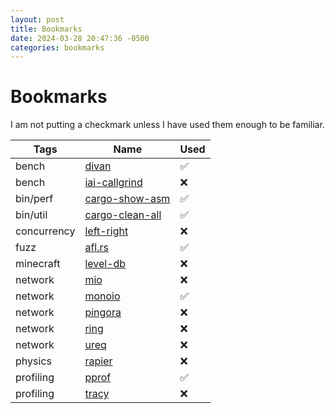 ```yaml
---
layout: post
title: Bookmarks
date: 2024-03-28 20:47:36 -0500
categories: bookmarks
---
```


# Bookmarks

I am not putting a checkmark unless I have used them enough to be familiar.

| Tags        | Name                                                            | Used |
| ----------- | --------------------------------------------------------------- | ---- |
| bench       | [divan](https://github.com/nvzqz/divan)                         | ✅    |
| bench       | [iai-callgrind](https://github.com/iai-callgrind/iai-callgrind) | ❌    |
| bin/perf    | [cargo-show-asm](https://github.com/pacak/cargo-show-asm)       | ✅    |
| bin/util    | [cargo-clean-all](https://github.com/dnlmlr/cargo-clean-all)    | ✅    |
| concurrency | [left-right](https://github.com/jonhoo/left-right)              | ❌    |
| fuzz        | [afl.rs](https://github.com/rust-fuzz/afl.rs)                   | ✅    |
| minecraft   | [level-db](https://github.com/skade/leveldb)                    | ❌    |
| network     | [mio](https://github.com/tokio-rs/mio)                          | ❌    |
| network     | [monoio](https://github.com/bytedance/monoio)                   | ✅    |
| network     | [pingora](https://github.com/cloudflare/pingora)                | ❌    |
| network     | [ring](https://github.com/briansmith/ring)                      | ❌    |
| network     | [ureq](https://github.com/algesten/ureq)                        | ❌    |
| physics     | [rapier](https://github.com/dimforge/rapier)                    | ❌    |
| profiling   | [pprof](https://github.com/tikv/pprof-rs)                       | ✅    |
| profiling   | [tracy](https://github.com/nagisa/rust_tracy_client)            | ❌    |

